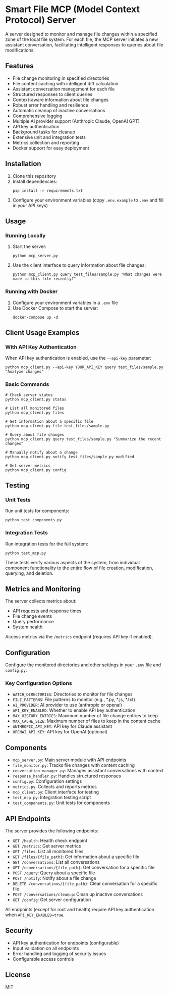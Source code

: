 # Smart File MCP (Model Context Protocol) Server

A server designed to monitor and manage file changes within a specified zone of the local file system. For each file, the MCP server initiates a new assistant conversation, facilitating intelligent responses to queries about file modifications.

## Features

- File change monitoring in specified directories
- File content caching with intelligent diff calculation
- Assistant conversation management for each file
- Structured responses to client queries
- Context-aware information about file changes
- Robust error handling and resilience
- Automatic cleanup of inactive conversations
- Comprehensive logging
- Multiple AI provider support (Anthropic Claude, OpenAI GPT)
- API key authentication
- Background tasks for cleanup
- Extensive unit and integration tests
- Metrics collection and reporting
- Docker support for easy deployment

## Installation

1. Clone this repository
2. Install dependencies:
   ```
   pip install -r requirements.txt
   ```
3. Configure your environment variables (copy `.env.example` to `.env` and fill in your API keys)

## Usage

### Running Locally

1. Start the server:
   ```
   python mcp_server.py
   ```
2. Use the client interface to query information about file changes:
   ```
   python mcp_client.py query test_files/sample.py "What changes were made to this file recently?"
   ```

### Running with Docker

1. Configure your environment variables in a `.env` file
2. Use Docker Compose to start the server:
   ```
   docker-compose up -d
   ```

## Client Usage Examples

### With API Key Authentication
When API key authentication is enabled, use the `--api-key` parameter:
```
python mcp_client.py --api-key YOUR_API_KEY query test_files/sample.py "Analyze changes"
```

### Basic Commands
```
# Check server status
python mcp_client.py status

# List all monitored files
python mcp_client.py files

# Get information about a specific file
python mcp_client.py file test_files/sample.py

# Query about file changes
python mcp_client.py query test_files/sample.py "Summarize the recent changes"

# Manually notify about a change
python mcp_client.py notify test_files/sample.py modified

# Get server metrics
python mcp_client.py config
```

## Testing

### Unit Tests
Run unit tests for components:
```
python test_components.py
```

### Integration Tests
Run integration tests for the full system:
```
python test_mcp.py
```

These tests verify various aspects of the system, from individual component functionality to the entire flow of file creation, modification, querying, and deletion.

## Metrics and Monitoring

The server collects metrics about:
- API requests and response times
- File change events
- Query performance
- System health

Access metrics via the `/metrics` endpoint (requires API key if enabled).

## Configuration

Configure the monitored directories and other settings in your `.env` file and `config.py`.

### Key Configuration Options

- `WATCH_DIRECTORIES`: Directories to monitor for file changes
- `FILE_PATTERNS`: File patterns to monitor (e.g., *.py, *.js, *.txt)
- `AI_PROVIDER`: AI provider to use (anthropic or openai)
- `API_KEY_ENABLED`: Whether to enable API key authentication
- `MAX_HISTORY_ENTRIES`: Maximum number of file change entries to keep
- `MAX_CACHE_SIZE`: Maximum number of files to keep in the content cache
- `ANTHROPIC_API_KEY`: API key for Claude assistant
- `OPENAI_API_KEY`: API key for OpenAI (optional)

## Components

- `mcp_server.py`: Main server module with API endpoints
- `file_monitor.py`: Tracks file changes with content caching
- `conversation_manager.py`: Manages assistant conversations with context
- `response_handler.py`: Handles structured responses
- `config.py`: Configuration settings
- `metrics.py`: Collects and reports metrics
- `mcp_client.py`: Client interface for testing
- `test_mcp.py`: Integration testing script
- `test_components.py`: Unit tests for components

## API Endpoints

The server provides the following endpoints:

- `GET /health`: Health check endpoint
- `GET /metrics`: Get server metrics
- `GET /files`: List all monitored files
- `GET /files/{file_path}`: Get information about a specific file
- `GET /conversations`: List all conversations
- `GET /conversations/{file_path}`: Get conversation for a specific file
- `POST /query`: Query about a specific file
- `POST /notify`: Notify about a file change
- `DELETE /conversations/{file_path}`: Clear conversation for a specific file
- `POST /conversations/cleanup`: Clean up inactive conversations
- `GET /config`: Get server configuration

All endpoints (except for root and health) require API key authentication when `API_KEY_ENABLED=true`.

## Security

- API key authentication for endpoints (configurable)
- Input validation on all endpoints
- Error handling and logging of security issues
- Configurable access controls

## License

MIT 
